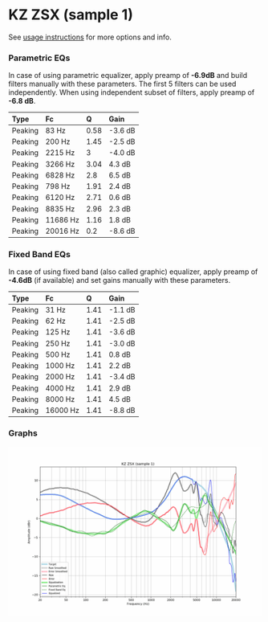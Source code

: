 # KZ ZSX (sample 1)
See [usage instructions](https://github.com/jaakkopasanen/AutoEq#usage) for more options and info.

### Parametric EQs
In case of using parametric equalizer, apply preamp of **-6.9dB** and build filters manually
with these parameters. The first 5 filters can be used independently.
When using independent subset of filters, apply preamp of **-6.8 dB**.

| Type    | Fc       |    Q | Gain    |
|:--------|:---------|:-----|:--------|
| Peaking | 83 Hz    | 0.58 | -3.6 dB |
| Peaking | 200 Hz   | 1.45 | -2.5 dB |
| Peaking | 2215 Hz  | 3    | -4.0 dB |
| Peaking | 3266 Hz  | 3.04 | 4.3 dB  |
| Peaking | 6828 Hz  | 2.8  | 6.5 dB  |
| Peaking | 798 Hz   | 1.91 | 2.4 dB  |
| Peaking | 6120 Hz  | 2.71 | 0.6 dB  |
| Peaking | 8835 Hz  | 2.96 | 2.3 dB  |
| Peaking | 11686 Hz | 1.16 | 1.8 dB  |
| Peaking | 20016 Hz | 0.2  | -8.6 dB |

### Fixed Band EQs
In case of using fixed band (also called graphic) equalizer, apply preamp of **-4.6dB**
(if available) and set gains manually with these parameters.

| Type    | Fc       |    Q | Gain    |
|:--------|:---------|:-----|:--------|
| Peaking | 31 Hz    | 1.41 | -1.1 dB |
| Peaking | 62 Hz    | 1.41 | -2.5 dB |
| Peaking | 125 Hz   | 1.41 | -3.6 dB |
| Peaking | 250 Hz   | 1.41 | -3.0 dB |
| Peaking | 500 Hz   | 1.41 | 0.8 dB  |
| Peaking | 1000 Hz  | 1.41 | 2.2 dB  |
| Peaking | 2000 Hz  | 1.41 | -3.4 dB |
| Peaking | 4000 Hz  | 1.41 | 2.9 dB  |
| Peaking | 8000 Hz  | 1.41 | 4.5 dB  |
| Peaking | 16000 Hz | 1.41 | -8.8 dB |

### Graphs
![](./KZ%20ZSX%20(sample%201).png)